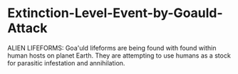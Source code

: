 # Extinction-Level-Event-by-Goauld-Attack
ALIEN LIFEFORMS: Goa'uld lifeforms are being found with found within human hosts on planet Earth. They are attempting to use humans as a stock for parasitic infestation and annihilation.

